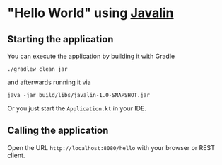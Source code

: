# "Hello World" using [Javalin](https://javalin.io/)

## Starting the application

You can execute the application by building it with Gradle
```
./gradlew clean jar
```
and afterwards running it via
```
java -jar build/libs/javalin-1.0-SNAPSHOT.jar 
```

Or you just start the `Application.kt` in your IDE.

## Calling the application
Open the URL `http://localhost:8080/hello` with your browser or REST client.

